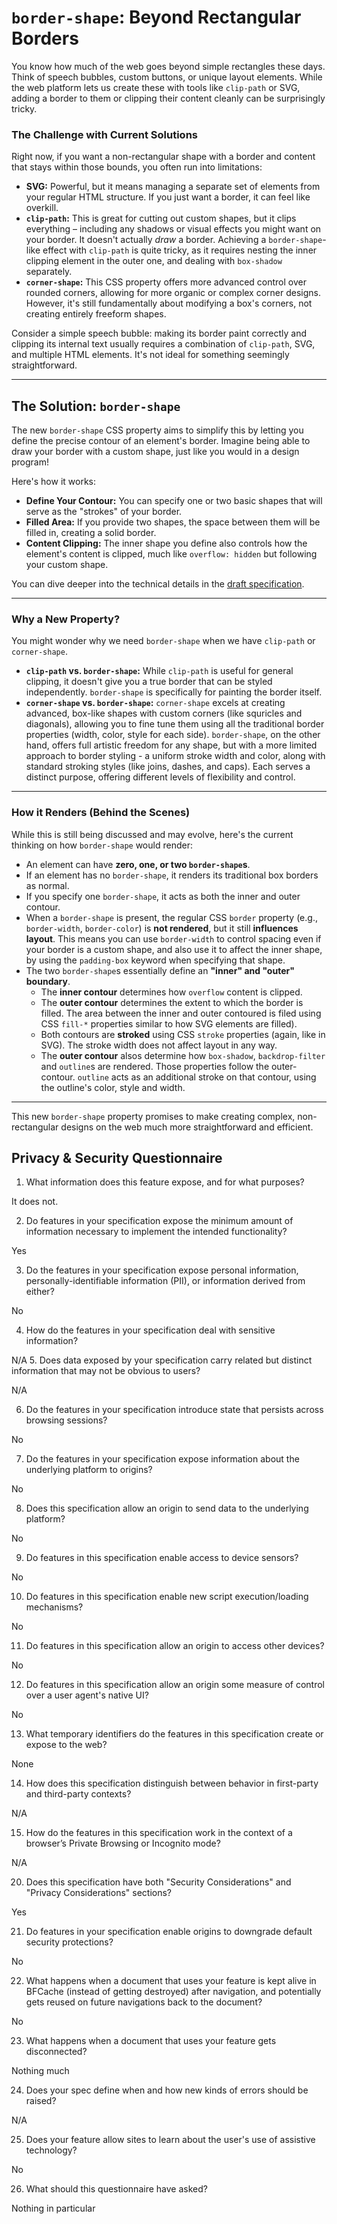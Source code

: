 #  `border-shape`: Beyond Rectangular Borders

You know how much of the web goes beyond simple rectangles these days. Think of speech bubbles, custom buttons, or unique layout elements. While the web platform lets us create these with tools like `clip-path` or SVG, adding a border to them or clipping their content cleanly can be surprisingly tricky.

### The Challenge with Current Solutions

Right now, if you want a non-rectangular shape with a border and content that stays within those bounds, you often run into limitations:

* **SVG:** Powerful, but it means managing a separate set of elements from your regular HTML structure. If you just want a border, it can feel like overkill.
* **`clip-path`:** This is great for cutting out custom shapes, but it clips everything – including any shadows or visual effects you might want on your border. It doesn't actually *draw* a border.
  Achieving a `border-shape`-like effect with `clip-path` is quite tricky, as it requires nesting the inner clipping element in the outer one, and dealing with `box-shadow` separately. 
* **`corner-shape`:** This CSS property offers more advanced control over rounded corners, allowing for more organic or complex corner designs. However, it's still fundamentally about modifying a box's corners, not creating entirely freeform shapes.

Consider a simple speech bubble: making its border paint correctly and clipping its internal text usually requires a combination of `clip-path`, SVG, and multiple HTML elements. It's not ideal for something seemingly straightforward.

---

## The Solution: `border-shape`

The new `border-shape` CSS property aims to simplify this by letting you define the precise contour of an element's border. Imagine being able to draw your border with a custom shape, just like you would in a design program!

Here's how it works:

* **Define Your Contour:** You can specify one or two basic shapes that will serve as the "strokes" of your border.
* **Filled Area:** If you provide two shapes, the space between them will be filled in, creating a solid border.
* **Content Clipping:** The inner shape you define also controls how the element's content is clipped, much like `overflow: hidden` but following your custom shape.

You can dive deeper into the technical details in the [draft specification](https://drafts.csswg.org/css-borders-4/#border-shape).

---

### Why a New Property?

You might wonder why we need `border-shape` when we have `clip-path` or `corner-shape`.

* **`clip-path` vs. `border-shape`:** While `clip-path` is useful for general clipping, it doesn't give you a true border that can be styled independently. `border-shape` is specifically for painting the border itself.
* **`corner-shape` vs. `border-shape`:** `corner-shape` excels at creating advanced, box-like shapes with custom corners (like squricles and diagonals), allowing you to fine tune them using all the traditional border properties (width, color, style for each side). `border-shape`, on the other hand, offers full artistic freedom for any shape, but with a more limited approach to border styling - a uniform stroke width and color, along with standard stroking styles (like joins, dashes, and caps). Each serves a distinct purpose, offering different levels of flexibility and control.

---

### How it Renders (Behind the Scenes)

While this is still being discussed and may evolve, here's the current thinking on how `border-shape` would render:

* An element can have **zero, one, or two `border-shape`s**.
* If an element has no `border-shape`, it renders its traditional box borders as normal.
* If you specify one `border-shape`, it acts as both the inner and outer contour.
* When a `border-shape` is present, the regular CSS `border` property (e.g., `border-width`, `border-color`) is **not rendered**, but it still **influences layout**. This means you can use `border-width` to control spacing even if your border is a custom shape, and also use it to affect the inner shape, by using the `padding-box` keyword when specifying that shape.
* The two `border-shape`s essentially define an **"inner" and "outer" boundary**.
    * The **inner contour** determines how `overflow` content is clipped.
    * The **outer contour** determines the extent to which the border is filled. The area between the inner and outer contoured is filed using CSS `fill-*` properties similar to how SVG elements are filled).
    * Both contours are **stroked** using CSS `stroke` properties (again, like in SVG). The stroke width does not affect layout in any way.
    * The **outer contour** alsos determine how `box-shadow`, `backdrop-filter` and `outline`s are rendered. Those properties follow the outer-contour. `outline` acts as an additional stroke on that contour, using the outline's color, style and width.

---

This new `border-shape` property promises to make creating complex, non-rectangular designs on the web much more straightforward and efficient.
## Privacy & Security Questionnaire

01.  What information does this feature expose,
     and for what purposes?

It does not.
     
2.  Do features in your specification expose the minimum amount of information
     necessary to implement the intended functionality?

Yes

3.  Do the features in your specification expose personal information,
     personally-identifiable information (PII), or information derived from
     either?

No

4.  How do the features in your specification deal with sensitive information?

N/A
5.  Does data exposed by your specification carry related but distinct
     information that may not be obvious to users?

N/A

6.  Do the features in your specification introduce state
     that persists across browsing sessions?

No

7.  Do the features in your specification expose information about the
     underlying platform to origins?

No

8.  Does this specification allow an origin to send data to the underlying
     platform?

No

9.  Do features in this specification enable access to device sensors?

No

10.  Do features in this specification enable new script execution/loading
     mechanisms?

No

11.  Do features in this specification allow an origin to access other devices?

No

12.  Do features in this specification allow an origin some measure of control over
     a user agent's native UI?

No

13.  What temporary identifiers do the features in this specification create or
     expose to the web?

None

14.  How does this specification distinguish between behavior in first-party and
     third-party contexts?

N/A

15.  How do the features in this specification work in the context of a browser’s
     Private Browsing or Incognito mode?

N/A

20.  Does this specification have both "Security Considerations" and "Privacy
     Considerations" sections?

Yes

21.  Do features in your specification enable origins to downgrade default
     security protections?

No

22.  What happens when a document that uses your feature is kept alive in BFCache
     (instead of getting destroyed) after navigation, and potentially gets reused
     on future navigations back to the document?

No

23.  What happens when a document that uses your feature gets disconnected?

Nothing much

24.  Does your spec define when and how new kinds of errors should be raised?

N/A

25.  Does your feature allow sites to learn about the user's use of assistive technology?

No

26.  What should this questionnaire have asked?

Nothing in particular

